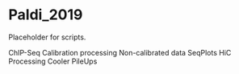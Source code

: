 # Paldi_2019

Placeholder for scripts.

ChIP-Seq
  Calibration processing
  Non-calibrated data
  SeqPlots
HiC
  Processing
  Cooler
  PileUps

